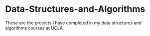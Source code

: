 # Data-Structures-and-Algorithms
These are the projects I have completed in my data structures and algorithms courses at UCLA
